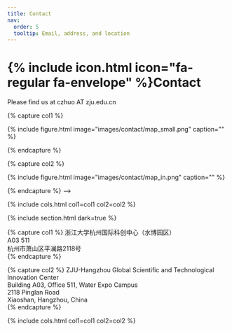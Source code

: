 ```yaml
---
title: Contact
nav:
  order: 5
  tooltip: Email, address, and location
---
```


# {% include icon.html icon="fa-regular fa-envelope" %}Contact

Please find us at czhuo AT zju.edu.cn


{% capture col1 %}

{%
  include figure.html
  image="images/contact/map_small.png"
  caption=""
%}

{% endcapture %}

{% capture col2 %}

{%
  include figure.html
  image="images/contact/map_in.png"
  caption=""
%}

{% endcapture %} -->

{% include cols.html col1=col1 col2=col2 %}

{% include section.html dark=true %}

{% capture col1 %}
浙江大学杭州国际科创中心（水博园区）  
A03 511  
杭州市萧山区平澜路2118号  
{% endcapture %}

{% capture col2 %}
ZJU-Hangzhou Global Scientific and Technological Innovation Center  
Building A03, Office 511, Water Expo Campus  
2118 Pinglan Road  
Xiaoshan, Hangzhou, China  
{% endcapture %}

{% include cols.html col1=col1 col2=col2 %}
